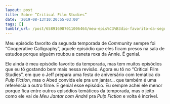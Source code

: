 ```yaml
---
layout: post
title: Sobre “Critical Film Studies”
date: '2019-08-13T10:20:55-03:00'
tags: []
tumblr_url: /post/658916987011006464/meu-epis%C3%B3dio-favorito-da-segunda-temporada-de
---
```

Meu episódio favorito da segunda temporada de _Community_ sempre foi “Cooperative Calligraphy”, aquele episódio que eles ficam presos na sala de estudos porque alguém roubou a caneta roxa da Annie. É genial.

Ele ainda é meu episódio favorito da temporada, mas tem muitos episódios que eu tô gostando bem mais nessa revisão. Agora eu tô no “Critical Film Studies”, em que o Jeff prepara uma festa de aniversário com temática do _Pulp Fiction_, mas o Abed convida ele pra um jantar… que também é uma referência a outro filme. É genial esse episódio. Eu sempre achei ele menor porque fica entre outros episódios temáticos da temporada, mas o jeito como ele vai de _Meu Jantar com André_ pra _Pulp Fiction_ e volta é incrível.

